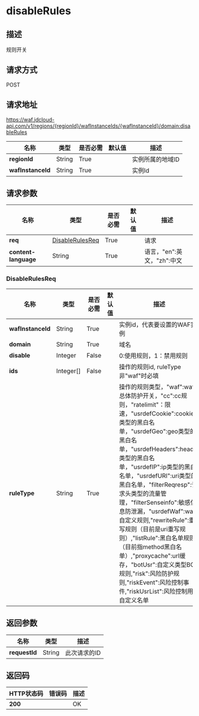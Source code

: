 # disableRules


## 描述
规则开关

## 请求方式
POST

## 请求地址
https://waf.jdcloud-api.com/v1/regions/{regionId}/wafInstanceIds/{wafInstanceId}/domain:disableRules

|名称|类型|是否必需|默认值|描述|
|---|---|---|---|---|
|**regionId**|String|True| |实例所属的地域ID|
|**wafInstanceId**|String|True| |实例Id|

## 请求参数
|名称|类型|是否必需|默认值|描述|
|---|---|---|---|---|
|**req**|[DisableRulesReq](disablerules#disablerulesreq)|True| |请求|
|**content-language**|String|True| |语言，"en":英文，"zh":中文|

### <div id="disablerulesreq">DisableRulesReq</div>
|名称|类型|是否必需|默认值|描述|
|---|---|---|---|---|
|**wafInstanceId**|String|True| |实例id，代表要设置的WAF实例|
|**domain**|String|True| |域名|
|**disable**|Integer|False| |0:使用规则，1：禁用规则|
|**ids**|Integer[]|False| |操作的规则id, ruleType非"waf"时必填|
|**ruleType**|String|True| |操作的规则类型，"waf":waf总体防护开关，"cc":cc规则，"ratelimit"：限速，"usrdefCookie":cookie类型的黑白名单，"usrdefGeo":geo类型的黑白名单，"usrdefHeaders":header类型的黑白名单，"usrdefIP":ip类型的黑白名单，"usrdefURI":uri类型的黑白名单，"filterReqresp":请求头类型的流量管理，"filterSenseinfo":敏感信息防泄漏，"usrdefWaf":waf自定义规则,"rewriteRule":重写规则（目前是uri重写规则）,"listRule":黑白名单规则（目前指method黑白名单）,"proxycache":url缓存，"botUsr":自定义类型BOT规则,"risk":风险防护规则,"riskEvent":风险控制事件,"riskUsrList":风险控制用户自定义名单|

## 返回参数
|名称|类型|描述|
|---|---|---|
|**requestId**|String|此次请求的ID|


## 返回码
|HTTP状态码|错误码|描述|
|---|---|---|
|**200**||OK|
